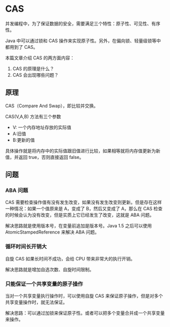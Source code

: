 # CAS

并发编程中，为了保证数据的安全，需要满足三个特性：原子性、可见性、有序性。

Java 中可以通过锁和 CAS 操作来实现原子性。另外，在偏向锁、轻量级锁等中都用到了 CAS。

本篇文章介绍 CAS 的两方面内容：

1. CAS 的原理是什么？
2. CAS 会出现哪些问题？



## 原理

CAS（Compare And Swap），即比较并交换。

CAS(V,A,B) 方法有三个参数

- V: 一个内存地址存放的实际值
- A:旧值
- B:更新的值

具体操作就是将内存中的实际值跟旧值进行比较，如果相等就将内存值更新为新值，并返回 true，否则直接返回 false。

## 问题

### ABA 问题

CAS 需要检查操作值有没有发生改变，如果没有发生改变则更新。但是存在这样一种情况：如果一个值原来是 A，变成了 B，然后又变成了 A，那么在 CAS 检查的时候会认为没有改变，但是实质上它已经发生了改变，这就是 ABA 问题。

解决思路就是使用版本号，在变量前追加是版本号。Java 1.5 之后可以使用 AtomicStampedReference 来解决 ABA 问题。

### 循环时间长开销大

自旋 CAS 如果长时间不成功，会给 CPU 带来非常大的执行开销。

解决思路就是增加自选次数、自旋时间限制。

### 只能保证一个共享变量的原子操作

当对一个共享变量执行操作时，可以使用自旋 CAS 来保证原子操作，但是对多个共享变量操作时，就无法保证。

解决思路：可以通过加锁来保证原子性。或者可以把多个变量合并成一个共享变量来操作。